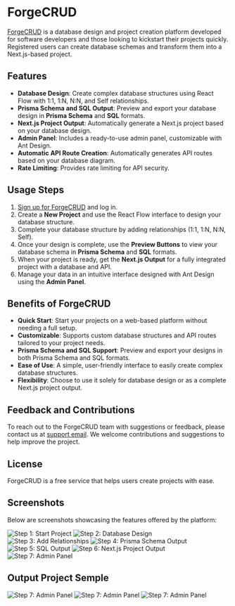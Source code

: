# ForgeCRUD

[ForgeCRUD](https://forgecrud.io/) is a database design and project creation platform developed for software developers and those looking to kickstart their projects quickly. Registered users can create database schemas and transform them into a Next.js-based project.

## Features

- **Database Design**: Create complex database structures using React Flow with 1:1, 1:N, N:N, and Self relationships.
- **Prisma Schema and SQL Output**: Preview and export your database design in **Prisma Schema** and **SQL** formats.
- **Next.js Project Output**: Automatically generate a Next.js project based on your database design.
- **Admin Panel**: Includes a ready-to-use admin panel, customizable with Ant Design.
- **Automatic API Route Creation**: Automatically generates API routes based on your database diagram.
- **Rate Limiting**: Provides rate limiting for API security.

## Usage Steps

1. [Sign up for ForgeCRUD](https://forgecrud.io/) and log in.
2. Create a **New Project** and use the React Flow interface to design your database structure.
3. Complete your database structure by adding relationships (1:1, 1:N, N:N, Self).
4. Once your design is complete, use the **Preview Buttons** to view your database schema in **Prisma Schema** and **SQL** formats.
5. When your project is ready, get the **Next.js Output** for a fully integrated project with a database and API.
6. Manage your data in an intuitive interface designed with Ant Design using the **Admin Panel**.

## Benefits of ForgeCRUD

- **Quick Start**: Start your projects on a web-based platform without needing a full setup.
- **Customizable**: Supports custom database structures and API routes tailored to your project needs.
- **Prisma Schema and SQL Support**: Preview and export your designs in both Prisma Schema and SQL formats.
- **Ease of Use**: A simple, user-friendly interface to easily create complex database structures.
- **Flexibility**: Choose to use it solely for database design or as a complete Next.js project output.

## Feedback and Contributions

To reach out to the ForgeCRUD team with suggestions or feedback, please contact us at [support email](mailto:altuntasonur99@gmail.com). We welcome contributions and suggestions to help improve the project.

## License

ForgeCRUD is a free service that helps users create projects with ease.

## Screenshots

Below are screenshots showcasing the features offered by the platform:

![Step 1: Start Project](images/p0.png)
![Step 2: Database Design](images/p1.png)
![Step 3: Add Relationships](images/p2.png)
![Step 4: Prisma Schema Output](images/p3.png)
![Step 5: SQL Output](images/p4.png)
![Step 6: Next.js Project Output](images/p5.png)
![Step 7: Admin Panel](images/p6.png)

## Output Project Semple

![Step 7: Admin Panel](images/p7.png)
![Step 7: Admin Panel](images/p8.png)
![Step 7: Admin Panel](images/p9.png)
